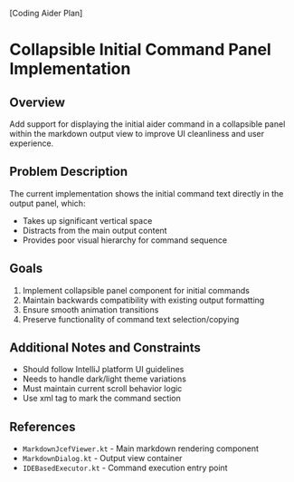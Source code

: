 [Coding Aider Plan]

# Collapsible Initial Command Panel Implementation

## Overview
Add support for displaying the initial aider command in a collapsible panel within the markdown output view to improve UI cleanliness and user experience.

## Problem Description
The current implementation shows the initial command text directly in the output panel, which:
- Takes up significant vertical space
- Distracts from the main output content
- Provides poor visual hierarchy for command sequence

## Goals
1. Implement collapsible panel component for initial commands
2. Maintain backwards compatibility with existing output formatting
3. Ensure smooth animation transitions
4. Preserve functionality of command text selection/copying

## Additional Notes and Constraints
- Should follow IntelliJ platform UI guidelines
- Needs to handle dark/light theme variations
- Must maintain current scroll behavior logic
- Use <aider-command> xml tag to mark the command section

## References
- `MarkdownJcefViewer.kt` - Main markdown rendering component
- `MarkdownDialog.kt` - Output view container
- `IDEBasedExecutor.kt` - Command execution entry point